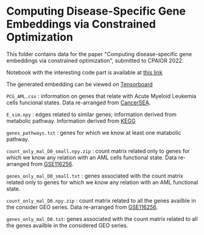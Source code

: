 # Computing Disease-Specific Gene Embeddings via Constrained Optimization

This folder contains data for the paper "Computing disease-specific gene embeddings via constrained optimization", submitted to CPAIOR 2022.

Notebook with the interesting code part is available at [this link](https://colab.research.google.com/drive/1ozgaBJ-4F2nmmDWGwcWHQS_P56JtiZWl?usp=sharing)

The generated embedding can be viewed on [Tensorboard](https://projector.tensorflow.org/?config=https://gist.githubusercontent.com/eleonoravercesi/0772e33c6f898539cb397029730a3a1e/raw/e2d8780ed78e034a97691553d4409f548dab8fba/projector_config.json)

`PCG_AML.csv` : information on genes that relate with Acute Myeloid Leukemia cells funcional states. Data re-arranged from [CancerSEA](http://biocc.hrbmu.edu.cn/CancerSEA/home.jsp).

`E_sim.npy` : edges related to similar genes; information derived from metabolic pathway. Information derived from [KEGG](https://www.kegg.jp)

`genes_pathways.txt` : genes for which we know at least one matabolic pathway.

`count_only_mal_D0_small.npy.zip` : count matrix related only to genes for which we know any relation with an AML cells functional state. Data re-arranged from [GSE116256](https://www.ncbi.nlm.nih.gov/geo/query/acc.cgi?acc=GSE116256).

`genes_only_mal_D0_small.txt` : genes associated with the count matrix related only to genes for which we know any relation with an AML functional state.

`count_only_mal_D0.npy.zip` : count matrix related to all the genes availble in the consider GEO series.  Data re-arranged from [GSE116256](https://www.ncbi.nlm.nih.gov/geo/query/acc.cgi?acc=GSE116256).

`genes_only_mal_D0.txt`: genes associated with the count matrix related to all the genes availble in the considered GEO series.
